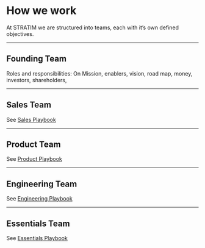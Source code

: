 # How we work

At STRATIM we are structured into teams, each with it’s own defined objectives.

---

## Founding Team

Roles and responsibilities: On Mission, enablers, vision, road map, money, investors, shareholders,

---

## Sales Team

See [Sales Playbook](/playbook-sales/README.md)

---

## Product Team

See [Product Playbook](/playbook-product/README.md)

---

## Engineering Team

See [Engineering Playbook](/playbook-engineering/README.md)

---

## Essentials Team

See [Essentials Playbook](/playbook-essentials/README.md)
